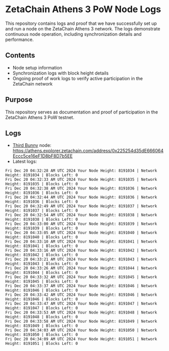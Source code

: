 # ZetaChain Athens 3 PoW Node Logs
This repository contains logs and proof that we have successfully set up and run a node on the ZetaChain Athens 3 network. The logs demonstrate continuous node operation, including synchronization details and performance.

## Contents
- Node setup information
- Synchronization logs with block height details
- Ongoing proof of work logs to verify active participation in the ZetaChain network

## Purpose
This repository serves as documentation and proof of participation in the ZetaChain Athens 3 PoW testnet.

## Logs

- [Third Bunny](https://thirdbunny.xyz/) node: https://athens.explorer.zetachain.com/address/0x225254d35dE666064Eccc5ce16eF1D8bF8D7b5EE
- Latest logs:
```
Fri Dec 20 04:32:28 AM UTC 2024 Your Node Height: 8191034 | Network Height: 8191034 | Blocks Left: 0
Fri Dec 20 04:32:33 AM UTC 2024 Your Node Height: 8191035 | Network Height: 8191035 | Blocks Left: 0
Fri Dec 20 04:32:38 AM UTC 2024 Your Node Height: 8191036 | Network Height: 8191036 | Blocks Left: 0
Fri Dec 20 04:32:44 AM UTC 2024 Your Node Height: 8191036 | Network Height: 8191036 | Blocks Left: 0
Fri Dec 20 04:32:49 AM UTC 2024 Your Node Height: 8191037 | Network Height: 8191037 | Blocks Left: 0
Fri Dec 20 04:32:54 AM UTC 2024 Your Node Height: 8191038 | Network Height: 8191038 | Blocks Left: 0
Fri Dec 20 04:33:00 AM UTC 2024 Your Node Height: 8191039 | Network Height: 8191039 | Blocks Left: 0
Fri Dec 20 04:33:05 AM UTC 2024 Your Node Height: 8191040 | Network Height: 8191040 | Blocks Left: 0
Fri Dec 20 04:33:10 AM UTC 2024 Your Node Height: 8191041 | Network Height: 8191041 | Blocks Left: 0
Fri Dec 20 04:33:16 AM UTC 2024 Your Node Height: 8191042 | Network Height: 8191042 | Blocks Left: 0
Fri Dec 20 04:33:21 AM UTC 2024 Your Node Height: 8191043 | Network Height: 8191043 | Blocks Left: 0
Fri Dec 20 04:33:26 AM UTC 2024 Your Node Height: 8191044 | Network Height: 8191044 | Blocks Left: 0
Fri Dec 20 04:33:32 AM UTC 2024 Your Node Height: 8191045 | Network Height: 8191045 | Blocks Left: 0
Fri Dec 20 04:33:37 AM UTC 2024 Your Node Height: 8191046 | Network Height: 8191046 | Blocks Left: 0
Fri Dec 20 04:33:42 AM UTC 2024 Your Node Height: 8191046 | Network Height: 8191046 | Blocks Left: 0
Fri Dec 20 04:33:47 AM UTC 2024 Your Node Height: 8191047 | Network Height: 8191047 | Blocks Left: 0
Fri Dec 20 04:33:53 AM UTC 2024 Your Node Height: 8191048 | Network Height: 8191048 | Blocks Left: 0
Fri Dec 20 04:33:58 AM UTC 2024 Your Node Height: 8191049 | Network Height: 8191049 | Blocks Left: 0
Fri Dec 20 04:34:03 AM UTC 2024 Your Node Height: 8191050 | Network Height: 8191050 | Blocks Left: 0
Fri Dec 20 04:34:09 AM UTC 2024 Your Node Height: 8191051 | Network Height: 8191051 | Blocks Left: 0
```
